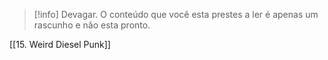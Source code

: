>[!info] Devagar.
>O conteúdo que você esta prestes a ler é apenas um rascunho e não esta pronto.

[[15. Weird Diesel Punk]]